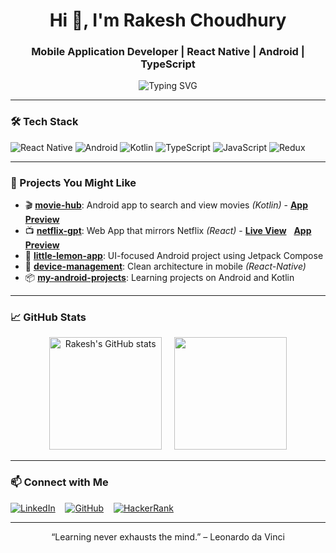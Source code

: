 <!-- Banner -->
<h1 align="center">Hi 👋, I'm Rakesh Choudhury</h1>
<h3 align="center">Mobile Application Developer | React Native | Android | TypeScript</h3>

<p align="center">
  <img src="https://readme-typing-svg.demolab.com?font=Fira+Code&size=20&pause=1000&center=true&vCenter=true&width=600&lines=React+Native+Developer;Android+Developer+(Kotlin);TypeScript+%7C+JavaScript+%7C+Redux+%7C+React;Building+cross-platform+mobile+apps" alt="Typing SVG" />
</p>

---

### 🛠️ Tech Stack

![React Native](https://img.shields.io/badge/React_Native-20232A?style=for-the-badge&logo=react&logoColor=61DAFB)
![Android](https://img.shields.io/badge/Android-3DDC84?style=for-the-badge&logo=android&logoColor=white)
![Kotlin](https://img.shields.io/badge/Kotlin-7F52FF?style=for-the-badge&logo=kotlin&logoColor=white)
![TypeScript](https://img.shields.io/badge/TypeScript-007ACC?style=for-the-badge&logo=typescript&logoColor=white)
![JavaScript](https://img.shields.io/badge/JavaScript-F7DF1E?style=for-the-badge&logo=javascript&logoColor=black)
![Redux](https://img.shields.io/badge/Redux-593D88?style=for-the-badge&logo=redux&logoColor=white)

---

### 🚀 Projects You Might Like

- 🎬 [**movie-hub**](https://github.com/rkchoudhury/movie-hub): Android app to search and view movies *(Kotlin)* - [**App Preview**](https://github.com/user-attachments/assets/3efc4ac2-d2cf-4925-a406-cc97ceffc6a3)
- 📺 [**netflix-gpt**](https://github.com/rkchoudhury/netflix-gpt): Web App that mirrors Netflix *(React)* - [**Live View**](https://netflixgpt-c1dd2.web.app) &nbsp; [**App Preview**](https://github.com/user-attachments/assets/71f76606-ab1d-4c3c-bb16-b41dc5e46942)
- 🍋 [**little-lemon-app**](https://github.com/rkchoudhury/little-lemon-app): UI-focused Android project using Jetpack Compose
- 📱 [**device-management**](https://github.com/rkchoudhury/device-management): Clean architecture in mobile *(React-Native)*
- 📦 [**my-android-projects**](https://github.com/rkchoudhury/my-android-projects): Learning projects on Android and Kotlin

---

### 📈 GitHub Stats

<p align="center">
  <img src="https://github-readme-stats.vercel.app/api?username=rkchoudhury&show_icons=true&theme=react" alt="Rakesh's GitHub stats" height="180" /> &nbsp;&nbsp;&nbsp;
  <img src="https://github-readme-stats.vercel.app/api/top-langs/?username=rkchoudhury&layout=compact&theme=react" height="180" />
</p>

---

### 📫 Connect with Me

[![LinkedIn](https://img.shields.io/badge/LinkedIn-blue?style=for-the-badge&logo=linkedin&logoColor=white)](https://www.linkedin.com/in/rakchoudhury/) &nbsp;&nbsp;
[![GitHub](https://img.shields.io/badge/GitHub-black?style=for-the-badge&logo=github&logoColor=white)](https://github.com/rkchoudhury) &nbsp;&nbsp;
[![HackerRank](https://img.shields.io/badge/HackerRank-black?style=for-the-badge&logo=hackerrank)](https://www.hackerrank.com/profile/rakeshchoudhury3)

---

<p align="center">
  “Learning never exhausts the mind.” – Leonardo da Vinci
</p>

<!--
**rkchoudhury/rkchoudhury** is a ✨ _special_ ✨ repository because its `README.md` (this file) appears on your GitHub profile.

Here are some ideas to get you started:

- 🔭 I’m currently working on ...
- 🌱 I’m currently learning ...
- 👯 I’m looking to collaborate on ...
- 🤔 I’m looking for help with ...
- 💬 Ask me about ...
- 📫 How to reach me: ...
- 😄 Pronouns: ...
- ⚡ Fun fact: ...
-->
